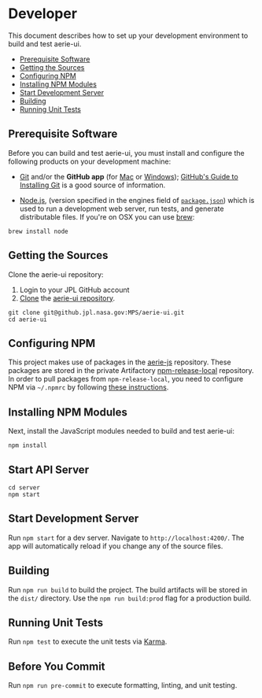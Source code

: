 # Developer

This document describes how to set up your development environment to build and test aerie-ui.

* [Prerequisite Software](#prerequisite-software)
* [Getting the Sources](#getting-the-sources)
* [Configuring NPM](#configuring-npm)
* [Installing NPM Modules](#installing-npm-modules)
* [Start Development Server](#start-development-server)
* [Building](#building)
* [Running Unit Tests](#running-unit-tests)

## Prerequisite Software

Before you can build and test aerie-ui, you must install and configure the
following products on your development machine:

* [Git](http://git-scm.com) and/or the **GitHub app** (for [Mac](http://mac.github.com) or [Windows](http://windows.github.com)); [GitHub's Guide to Installing Git](https://help.github.com/articles/set-up-git) is a good source of information.

* [Node.js](http://nodejs.org), (version specified in the engines field of [`package.json`](../package.json)) which is used to run a development web server, run tests, and generate distributable files. If you're on OSX you can use [brew](https://brew.sh/):
```shell
brew install node
```

## Getting the Sources

Clone the aerie-ui repository:

1. Login to your JPL GitHub account
1. [Clone](https://help.github.com/en/github/creating-cloning-and-archiving-repositories/cloning-a-repository) the [aerie-ui repository](https://github.jpl.nasa.gov/MPS/aerie-ui).

```shell
git clone git@github.jpl.nasa.gov:MPS/aerie-ui.git
cd aerie-ui
```

## Configuring NPM

This project makes use of packages in the [aerie-js](https://github.jpl.nasa.gov/Aerie/aerie-js) repository. These packages are stored in the private Artifactory [npm-release-local](https://artifactory.jpl.nasa.gov/artifactory/webapp/#/artifacts/browse/tree/General/npm-release-local) repository. In order to pull packages from `npm-release-local`, you need to configure NPM via `~/.npmrc` by following [these instructions](https://github.jpl.nasa.gov/Aerie/aerie-js#installation-prerequisites).

## Installing NPM Modules

Next, install the JavaScript modules needed to build and test aerie-ui:

```shell
npm install
```

## Start API Server

```shell
cd server
npm start
```

## Start Development Server

Run `npm start` for a dev server. Navigate to `http://localhost:4200/`. The app will automatically reload if you change any of the source files.

## Building

Run `npm run build` to build the project. The build artifacts will be stored in the `dist/` directory. Use the `npm run build:prod` flag for a production build.

## Running Unit Tests

Run `npm test` to execute the unit tests via [Karma](https://karma-runner.github.io).

## Before You Commit

Run `npm run pre-commit` to execute formatting, linting, and unit testing.
